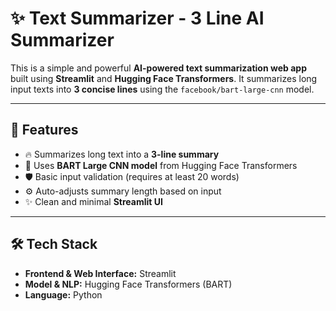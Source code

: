# ✨ Text Summarizer - 3 Line AI Summarizer

This is a simple and powerful **AI-powered text summarization web app** built using **Streamlit** and **Hugging Face Transformers**. It summarizes long input texts into **3 concise lines** using the `facebook/bart-large-cnn` model.

---

## 🚀 Features

- 🔥 Summarizes long text into a **3-line summary**
- 🧠 Uses **BART Large CNN model** from Hugging Face Transformers
- 🛡️ Basic input validation (requires at least 20 words)
- ⚙️ Auto-adjusts summary length based on input
- ✨ Clean and minimal **Streamlit UI**

---

## 🛠️ Tech Stack

- **Frontend & Web Interface:** Streamlit
- **Model & NLP:** Hugging Face Transformers (BART)
- **Language:** Python



